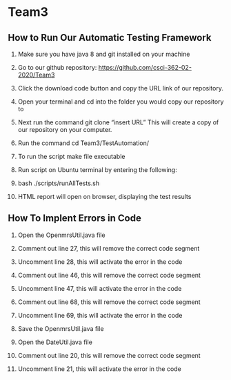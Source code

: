 # Team3

## How to Run Our Automatic Testing Framework
1. Make sure you have java 8 and git installed on your machine 

1. Go to our github repository: https://github.com/csci-362-02-2020/Team3

1. Click the download code button and copy the URL link of our repository.

1. Open your terminal and cd into the folder you would  copy our repository to

1. Next run the command git clone “insert URL” This will create a copy of our repository on your computer.

1. Run the command cd Team3/TestAutomation/

1. To run the script make file executable

1. Run script on Ubuntu terminal by entering the following:

1. bash ./scripts/runAllTests.sh

1. HTML report will open on browser, displaying the test results

## How To Implent Errors in Code
1. Open the OpenmrsUtil.java file
1. Comment out line 27, this will remove the correct code segment

1. Uncomment line 28, this will activate the error in the code

1. Comment out line 46, this will remove the correct code segment

1. Uncomment line 47, this will activate the error in the code

1. Comment out line 68, this will remove the correct code segment

1. Uncomment line 69, this will activate the error in the code

1. Save the OpenmrsUtil.java file

1. Open the DateUtil.java file

1. Comment out line 20, this will remove the correct code segment

1. Uncomment line 21, this will activate the error in the code
